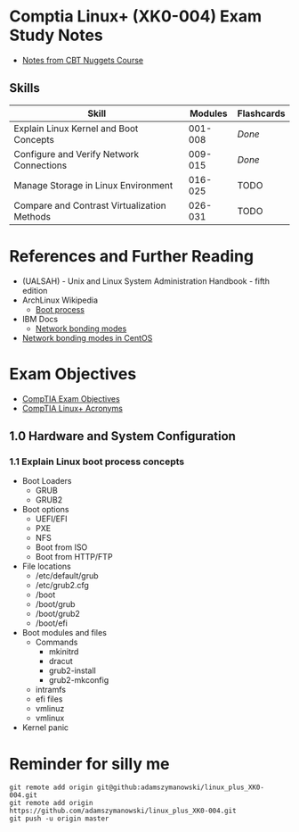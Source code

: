 # Comptia Linux+ (XK0-004) Exam Study Notes
- [Notes from CBT Nuggets Course](https://github.com/adamszymanowski/linux_plus_XK0-004/blob/master/CBT_Nuggets_Linux%2B.md)

## Skills

Skill | Modules | Flashcards
------|---------|-----------
Explain Linux Kernel and Boot Concepts      | 001-008 | *Done*
Configure and Verify Network Connections    | 009-015 | *Done*
Manage Storage in Linux Environment         | 016-025 | TODO
Compare and Contrast Virtualization Methods | 026-031 | TODO  

# References and Further Reading
- (UALSAH) - Unix and Linux System Administration Handbook - fifth edition
- ArchLinux Wikipedia
  * [Boot process](https://wiki.archlinux.org/index.php/Arch_boot_process)
- IBM Docs
  * [Network bonding modes](https://www.ibm.com/docs/en/linux-on-systems?topic=recommendations-bonding-modes)
- [Network bonding modes in CentOS](https://www.thegeekdiary.com/what-are-the-network-bonding-modes-in-centos-rhel/)

# Exam Objectives
- [CompTIA Exam Objectives](https://www.comptia.jp/pdf/comptia-linux-xk0-004-exam-objectives.pdf)
- [CompTIA Linux+ Acronyms](https://github.com/adamszymanowski/linux_plus_XK0-004/blob/master/Acronyms.md)

## 1.0 Hardware and System Configuration
### 1.1 Explain Linux boot process concepts
* Boot Loaders
  - GRUB
  - GRUB2
* Boot options
  - UEFI/EFI
  - PXE
  - NFS
  - Boot from ISO
  - Boot from HTTP/FTP
* File locations
  - /etc/default/grub
  - /etc/grub2.cfg
  - /boot
  - /boot/grub
  - /boot/grub2
  - /boot/efi
* Boot modules and files
  - Commands
    - mkinitrd
    - dracut
    - grub2-install
    - grub2-mkconfig
  - intramfs
  - efi files
  - vmlinuz
  - vmlinux
* Kernel panic



# Reminder for silly me
```
git remote add origin git@github:adamszymanowski/linux_plus_XK0-004.git
git remote add origin https://github.com/adamszymanowski/linux_plus_XK0-004.git
git push -u origin master
```
